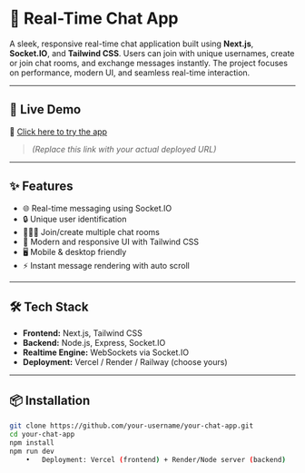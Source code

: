 # 💬 Real-Time Chat App

A sleek, responsive real-time chat application built using **Next.js**, **Socket.IO**, and **Tailwind CSS**. Users can join with unique usernames, create or join chat rooms, and exchange messages instantly. The project focuses on performance, modern UI, and seamless real-time interaction.

---

## 🚀 Live Demo

🔗 [Click here to try the app](https://your-chat-app.vercel.app)

> *(Replace this link with your actual deployed URL)*

---

## ✨ Features

- 🌐 Real-time messaging using Socket.IO
- 🔒 Unique user identification
- 🧑‍🤝‍🧑 Join/create multiple chat rooms
- 💬 Modern and responsive UI with Tailwind CSS
- 🖥️ Mobile & desktop friendly
- ⚡ Instant message rendering with auto scroll

---

## 🛠️ Tech Stack

- **Frontend:** Next.js, Tailwind CSS
- **Backend:** Node.js, Express, Socket.IO
- **Realtime Engine:** WebSockets via Socket.IO
- **Deployment:** Vercel / Render / Railway (choose yours)

---

## 📦 Installation

```bash
git clone https://github.com/your-username/your-chat-app.git
cd your-chat-app
npm install
npm run dev
	•	Deployment: Vercel (frontend) + Render/Node server (backend)
